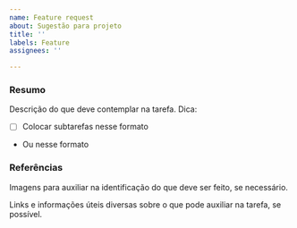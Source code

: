 ```yaml
---
name: Feature request
about: Sugestão para projeto
title: ''
labels: Feature
assignees: ''

---
```


### Resumo
Descrição do que deve contemplar na tarefa. Dica:
- [ ] Colocar subtarefas nesse formato
- Ou nesse formato

### Referências
Imagens para auxiliar na identificação do que deve ser feito, se necessário.

Links e informações úteis diversas sobre o que pode auxiliar na tarefa, se possível.
